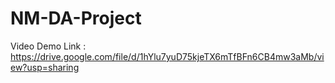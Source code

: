 # NM-DA-Project

Video Demo Link : https://drive.google.com/file/d/1hYlu7yuD75kjeTX6mTfBFn6CB4mw3aMb/view?usp=sharing
